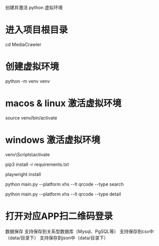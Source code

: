 创建并激活 python 虚拟环境
# 进入项目根目录
cd MediaCrawler

# 创建虚拟环境
python -m venv venv

# macos & linux 激活虚拟环境
source venv/bin/activate

# windows 激活虚拟环境
venv\Scripts\activate

pip3 install -r requirements.txt

playwright install

python main.py --platform xhs --lt qrcode --type search


python main.py --platform xhs --lt qrcode --type detail

# 打开对应APP扫二维码登录
  
数据保存
支持保存到关系型数据库（Mysql、PgSQL等）
支持保存到csv中（data/目录下）
支持保存到json中（data/目录下）

